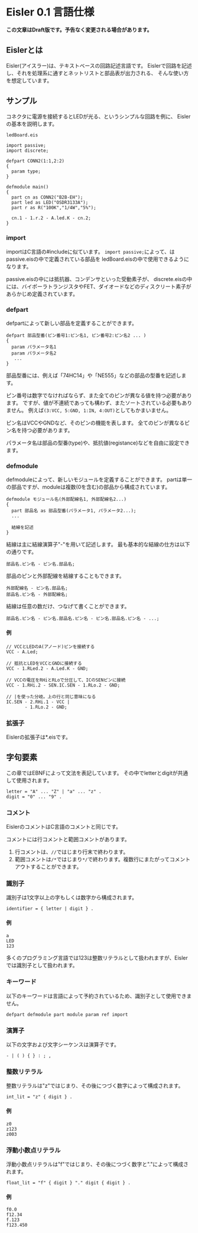 # Eisler 0.1 言語仕様

**この文章はDraft版です。予告なく変更される場合があります。**

## Eislerとは

Eisler(アイスラー)は、テキストベースの回路記述言語です。
Eislerで回路を記述し、それを処理系に通すとネットリストと部品表が出力される、
そんな使い方を想定しています。

## サンプル

コネクタに電源を接続するとLEDが光る、というシンプルな回路を例に、
Eislerの基本を説明します。

`ledBoard.eis`
```
import passive;
import discrete;

defpart CONN2(1:1,2:2)
{
  param type;
}

defmodule main()
{
  part cn as CONN2("B2B-EH");
  part led as LED("OSDR3133A");
  part r as R("100K","1/4W","5%");

  cn.1 - 1.r.2 - A.led.K - cn.2;
}
```

### import

importはC言語の#includeに似ています。
`import passive;`によって、はpassive.eisの中で定義されている部品を
ledBoard.eisの中で使用できるようになります。

passive.eisの中には抵抗器、コンデンサといった受動素子が、
discrete.eisの中には、バイポーラトランジスタやFET、ダイオードなどのディスクリート素子が
あらかじめ定義されています。

### defpart

defpartによって新しい部品を定義することができます。

```
defpart 部品型番(ピン番号1:ピン名1, ピン番号2:ピン名2 ... )
{
  param パラメータ名1
  param パラメータ名2
   ...
}
```

部品型番には、例えば「74HC14」や「NE555」などの部品の型番を記述します。

ピン番号は数字でなければならず、また全てのピンが異なる値を持つ必要があります。
ですが、値が不連続であっても構わず、またソートされている必要もありません。
例えば`(3:VCC, 5:GND, 1:IN, 4:OUT)`としてもかまいません。

ピン名はVCCやGNDなど、そのピンの機能を表します。
全てのピンが異なるピン名を持つ必要があります。

パラメータ名は部品の型番(type)や、抵抗値(registance)などを自由に設定できます。

### defmodule

defmoduleによって、新しいモジュールを定義することができます。
partは単一の部品ですが、moduleは複数(0を含む)の部品から構成されています。

```
defmodule モジュール名(外部配線名1, 外部配線名2...)
{
  part 部品名 as 部品型番(パラメータ1, パラメータ2...);
  ...

  結線を記述
}
```

結線は主に結線演算子"-"を用いて記述します。
最も基本的な結線の仕方は以下の通りです。

```
部品名.ピン名 - ピン名.部品名;
```

部品のピンと外部配線を結線することもできます。

```
外部配線名 - ピン名.部品名;
部品名.ピン名 - 外部配線名;
```

結線は任意の数だけ、つなげて書くことができます。

```
部品名.ピン名 - ピン名.部品名.ピン名 - ピン名.部品名.ピン名 - ...;
```

#### 例

```
// VCCとLEDのA(アノード)ピンを接続する
VCC - A.Led;

// 抵抗とLEDをVCCとGNDに接続する
VCC - 1.RLed.2 - A.Led.K - GND;

// VCCの電圧をRHiとRLoで分圧して、ICのSENピンに接続
VCC - 1.RHi.2 - SEN.IC.SEN - 1.RLo.2 - GND;

// |を使った分岐。上の行と同じ意味になる
IC.SEN - 2.RHi.1 - VCC |
       - 1.RLo.2 - GND;
```

### 拡張子

Eislerの拡張子は*.eisです。

## 字句要素

この章ではEBNFによって文法を表記しています。
その中でletterとdigitが共通して使用されます。

```
letter = "A" ... "Z" | "a" ... "z" .
digit = "0" ... "9" .
```

### コメント

EislerのコメントはC言語のコメントと同じです。

コメントには行コメントと範囲コメントがあります。
1. 行コメントは、`//`ではじまり行末で終わります。
1. 範囲コメントは`/*`ではじまり`*/`で終わります。複数行にまたがってコメントアウトすることができます。

### 識別子

識別子は1文字以上の字もしくは数字から構成されます。

```
identifier = { letter | digit } .
```

#### 例

```
a
LED
123
```

多くのプログラミング言語では123は整数リテラルとして扱われますが、Eislerでは識別子として扱われます。

### キーワード

以下のキーワードは言語によって予約されているため、識別子として使用できません。

```
defpart defmodule part module param ref import

```

### 演算子

以下の文字および文字シーケンスは演算子です。

```
- | ( ) { } : ; ,
```

### 整数リテラル

整数リテラルは"z"ではじまり、その後につづく数字によって構成されます。

```
int_lit = "z" { digit } .
```

#### 例

```
z0
z123
z003
```

### 浮動小数点リテラル

浮動小数点リテラルは"f"ではじまり、その後につづく数字と"."によって構成されます。

```
float_lit = "f" { digit } "." digit { digit } .
```

#### 例

```
f0.0
f12.34
f.123
f123.450
```
